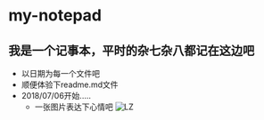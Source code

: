 # my-notepad
## 我是一个记事本，平时的杂七杂八都记在这边吧
* 以日期为每一个文件吧
* 顺便体验下readme.md文件
* 2018/07/06开始.....
  * 一张图片表达下心情吧
  ![LZ](https://github.com/hxq-602973701/my-notepad/blob/master/17494796_980x1200_0.jpg "老詹logo")  
